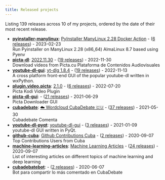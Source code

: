 ```yaml
---
title: Released projects
---
```


Listing <!-- releases_count starts -->139<!-- releases_count ends --> releases across <!-- project_count starts -->10<!-- project_count ends --> of my projects, ordered by the date of their most recent release.

<!-- recent_releases starts -->
* **[pyinstaller-manylinux](https://github.com/oleksis/pyinstaller-manylinux)**: [PyInstaller ManyLinux 2.28 Docker Action](https://github.com/oleksis/pyinstaller-manylinux/releases/tag/v2.3.0) - ([6 releases](https://github.com/oleksis/pyinstaller-manylinux/releases)) - 2023-02-23
<br>Run Pyinstaller on ManyLinux 2.28 (x86_64) AlmaLinux 8.7 based using Pyenv
* **[picta-dl](https://github.com/oleksis/picta-dl)**: [2022.11.30](https://github.com/oleksis/picta-dl/releases/tag/v2022.11.29) - ([19 releases](https://github.com/oleksis/picta-dl/releases)) - 2022-11-30
<br>Download videos from Picta.cu Plataforma de Contenidos Audiovisuales
* **[youtube-dl-gui](https://github.com/oleksis/youtube-dl-gui)**: [yt-dlg 1.8.4](https://github.com/oleksis/youtube-dl-gui/releases/tag/v1.8.4) - ([19 releases](https://github.com/oleksis/youtube-dl-gui/releases)) - 2022-11-13
<br>A cross platform front-end GUI of the popular youtube-dl written in wxPython.
* **[plugin.video.picta](https://github.com/oleksis/plugin.video.picta)**: [2.1.0](https://github.com/oleksis/plugin.video.picta/releases/tag/v2.1.0) - ([6 releases](https://github.com/oleksis/plugin.video.picta/releases)) - 2022-07-20
<br>Picta Kodi Video Plugin
* **[picta-dl-gui](https://github.com/oleksis/picta-dl-gui)**: [](https://github.com/oleksis/picta-dl-gui/releases/tag/v0.12.28) - ([21 releases](https://github.com/oleksis/picta-dl-gui/releases)) - 2021-06-29
<br>Picta Downloader GUI
* **[cubadebate](https://github.com/oleksis/cubadebate)**: [☁️ Wordcloud CubaDebate 🇨🇺](https://github.com/oleksis/cubadebate/releases/tag/v1.3.4) - ([37 releases](https://github.com/oleksis/cubadebate/releases)) - 2021-05-30
<br>Cubadebate Comenta
* **[youtube-dl-pyqt](https://github.com/oleksis/youtube-dl-pyqt)**: [youtube-dl-gui](https://github.com/oleksis/youtube-dl-pyqt/releases/tag/v0.4.2) - ([3 releases](https://github.com/oleksis/youtube-dl-pyqt/releases)) - 2021-01-09
<br>youtube-dl GUI written in PyQt.
* **[github-cuba](https://github.com/oleksis/github-cuba)**: [Github Contributions Cuba](https://github.com/oleksis/github-cuba/releases/tag/v0.2) - ([2 releases](https://github.com/oleksis/github-cuba/releases)) - 2020-09-07
<br>Top Contributions Users from Cuba
* **[machine-learning-articles](https://github.com/oleksis/machine-learning-articles)**: [Machine Learning Articles](https://github.com/oleksis/machine-learning-articles/releases/tag/v1.0) - ([24 releases](https://github.com/oleksis/machine-learning-articles/releases)) - 2020-09-07
<br>List of interesting articles on different topics of machine learning and deep learning
* **[cubadebatebot](https://github.com/oleksis/cubadebatebot)**: [](https://github.com/oleksis/cubadebatebot/releases/tag/v0.1.1) - ([2 releases](https://github.com/oleksis/cubadebatebot/releases)) - 2020-06-07
<br>Bot para compartir lo más comentado en CubaDebate
<!-- recent_releases ends -->
